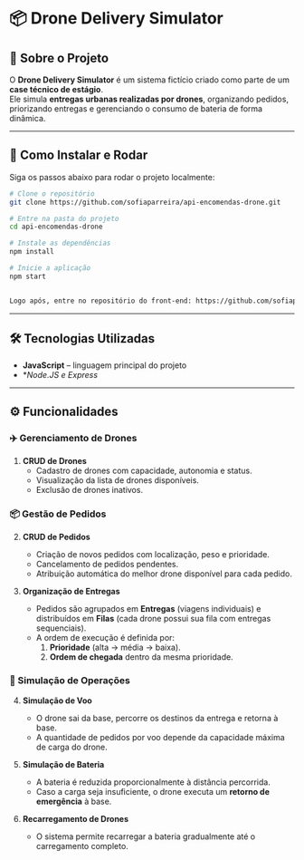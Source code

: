 # 📦 Drone Delivery Simulator  

## 📖 Sobre o Projeto  
O **Drone Delivery Simulator** é um sistema fictício criado como parte de um **case técnico de estágio**.  
Ele simula **entregas urbanas realizadas por drones**, organizando pedidos, priorizando entregas e gerenciando o consumo de bateria de forma dinâmica.  

---

## 🚀 Como Instalar e Rodar  
Siga os passos abaixo para rodar o projeto localmente:

```bash
# Clone o repositório
git clone https://github.com/sofiaparreira/api-encomendas-drone.git

# Entre na pasta do projeto
cd api-encomendas-drone

# Instale as dependências
npm install

# Inicie a aplicação
npm start


Logo após, entre no repositório do front-end: https://github.com/sofiaparreira/frontend-encomendas-drone.git

````

---

## 🛠 Tecnologias Utilizadas  
- **JavaScript** – linguagem principal do projeto  
- **Node.JS e Express*

---

## ⚙️ Funcionalidades  

### ✈️ Gerenciamento de Drones  
1. **CRUD de Drones**  
   - Cadastro de drones com capacidade, autonomia e status.  
   - Visualização da lista de drones disponíveis.  
   - Exclusão de drones inativos.  

### 📦 Gestão de Pedidos  
2. **CRUD de Pedidos**  
   - Criação de novos pedidos com localização, peso e prioridade.  
   - Cancelamento de pedidos pendentes.  
   - Atribuição automática do melhor drone disponível para cada pedido.  

3. **Organização de Entregas**  
   - Pedidos são agrupados em **Entregas** (viagens individuais) e distribuídos em **Filas** (cada drone possui sua fila com entregas sequenciais).  
   - A ordem de execução é definida por:  
     1. **Prioridade** (alta → média → baixa).  
     2. **Ordem de chegada** dentro da mesma prioridade.  

### 🚁 Simulação de Operações  
4. **Simulação de Voo**  
   - O drone sai da base, percorre os destinos da entrega e retorna à base.  
   - A quantidade de pedidos por voo depende da capacidade máxima de carga do drone.  

5. **Simulação de Bateria**  
   - A bateria é reduzida proporcionalmente à distância percorrida.  
   - Caso a carga seja insuficiente, o drone executa um **retorno de emergência** à base.  

6. **Recarregamento de Drones**  
   - O sistema permite recarregar a bateria gradualmente até o carregamento completo.  

